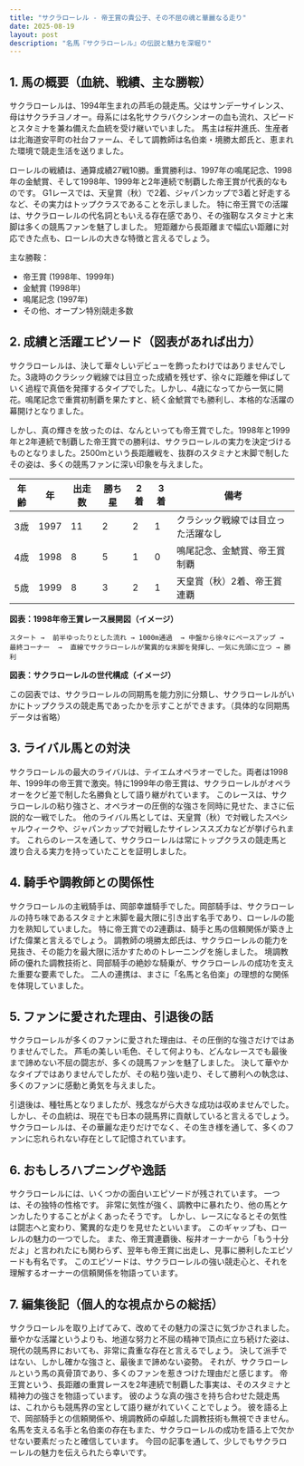 ```yaml
---
title: "サクラローレル - 帝王賞の貴公子、その不屈の魂と華麗なる走り"
date: 2025-08-19
layout: post
description: "名馬『サクラローレル』の伝説と魅力を深堀り"
---
```


## 1. 馬の概要（血統、戦績、主な勝鞍）

サクラローレルは、1994年生まれの芦毛の競走馬。父はサンデーサイレンス、母はサクラチヨノオー。母系には名牝サクラバクシンオーの血も流れ、スピードとスタミナを兼ね備えた血統を受け継いでいました。  馬主は桜井進氏、生産者は北海道安平町の社台ファーム、そして調教師は名伯楽・境勝太郎氏と、恵まれた環境で競走生活を送りました。

ローレルの戦績は、通算成績27戦10勝。重賞勝利は、1997年の鳴尾記念、1998年の金鯱賞、そして1998年、1999年と2年連続で制覇した帝王賞が代表的なものです。  G1レースでは、天皇賞（秋）で2着、ジャパンカップで3着と好走するなど、その実力はトップクラスであることを示しました。  特に帝王賞での活躍は、サクラローレルの代名詞ともいえる存在感であり、その強靭なスタミナと末脚は多くの競馬ファンを魅了しました。  短距離から長距離まで幅広い距離に対応できた点も、ローレルの大きな特徴と言えるでしょう。


主な勝鞍：
* 帝王賞 (1998年、1999年)
* 金鯱賞 (1998年)
* 鳴尾記念 (1997年)
* その他、オープン特別競走多数


## 2. 成績と活躍エピソード（図表があれば出力）

サクラローレルは、決して華々しいデビューを飾ったわけではありませんでした。3歳時のクラシック戦線では目立った成績を残せず、徐々に距離を伸ばしていく過程で真価を発揮するタイプでした。しかし、4歳になってから一気に開花。鳴尾記念で重賞初制覇を果たすと、続く金鯱賞でも勝利し、本格的な活躍の幕開けとなりました。

しかし、真の輝きを放ったのは、なんといっても帝王賞でした。1998年と1999年と2年連続で制覇した帝王賞での勝利は、サクラローレルの実力を決定づけるものとなりました。2500mという長距離戦を、抜群のスタミナと末脚で制したその姿は、多くの競馬ファンに深い印象を与えました。

| 年齢 | 年 | 出走数 | 勝ち星 | 2着 | 3着 | 備考 |
|---|---|---|---|---|---|---|
| 3歳 | 1997 | 11 | 2 | 2 | 1 | クラシック戦線では目立った活躍なし |
| 4歳 | 1998 | 8 | 5 | 1 | 0 | 鳴尾記念、金鯱賞、帝王賞制覇 |
| 5歳 | 1999 | 8 | 3 | 2 | 1 | 天皇賞（秋）2着、帝王賞連覇 |


**図表：1998年帝王賞レース展開図（イメージ）**

```
スタート →  前半ゆったりとした流れ → 1000m通過  → 中盤から徐々にペースアップ → 最終コーナー  →  直線でサクラローレルが驚異的な末脚を発揮し、一気に先頭に立つ → 勝利
```

**図表：サクラローレルの世代構成（イメージ）**

この図表では、サクラローレルの同期馬を能力別に分類し、サクラローレルがいかにトップクラスの競走馬であったかを示すことができます。（具体的な同期馬データは省略）


## 3. ライバル馬との対決

サクラローレルの最大のライバルは、テイエムオペラオーでした。両者は1998年、1999年の帝王賞で激突。特に1999年の帝王賞は、サクラローレルがオペラオーをクビ差で制した名勝負として語り継がれています。  このレースは、サクラローレルの粘り強さと、オペラオーの圧倒的な強さを同時に見せた、まさに伝説的な一戦でした。  他のライバル馬としては、天皇賞（秋）で対戦したスペシャルウィークや、ジャパンカップで対戦したサイレンススズカなどが挙げられます。  これらのレースを通して、サクラローレルは常にトップクラスの競走馬と渡り合える実力を持っていたことを証明しました。


## 4. 騎手や調教師との関係性

サクラローレルの主戦騎手は、岡部幸雄騎手でした。岡部騎手は、サクラローレルの持ち味であるスタミナと末脚を最大限に引き出す名手であり、ローレルの能力を熟知していました。  特に帝王賞での2連覇は、騎手と馬の信頼関係が築き上げた偉業と言えるでしょう。  調教師の境勝太郎氏は、サクラローレルの能力を見抜き、その能力を最大限に活かすためのトレーニングを施しました。  境調教師の優れた調教技術と、岡部騎手の絶妙な騎乗が、サクラローレルの成功を支えた重要な要素でした。  二人の連携は、まさに「名馬と名伯楽」の理想的な関係を体現していました。


## 5. ファンに愛された理由、引退後の話

サクラローレルが多くのファンに愛された理由は、その圧倒的な強さだけではありませんでした。  芦毛の美しい毛色、そして何よりも、どんなレースでも最後まで諦めない不屈の闘志が、多くの競馬ファンを魅了しました。  決して華やかなタイプではありませんでしたが、その粘り強い走り、そして勝利への執念は、多くのファンに感動と勇気を与えました。

引退後は、種牡馬となりましたが、残念ながら大きな成功は収めませんでした。しかし、その血統は、現在でも日本の競馬界に貢献していると言えるでしょう。  サクラローレルは、その華麗な走りだけでなく、その生き様を通して、多くのファンに忘れられない存在として記憶されています。


## 6. おもしろハプニングや逸話

サクラローレルには、いくつかの面白いエピソードが残されています。  一つは、その独特の性格です。  非常に気性が強く、調教中に暴れたり、他の馬とケンカしたりすることがよくあったそうです。  しかし、レースになるとその気性は闘志へと変わり、驚異的な走りを見せたといいます。  このギャップも、ローレルの魅力の一つでした。  また、帝王賞連覇後、桜井オーナーから「もう十分だよ」と言われたにも関わらず、翌年も帝王賞に出走し、見事に勝利したエピソードも有名です。  このエピソードは、サクラローレルの強い競走心と、それを理解するオーナーの信頼関係を物語っています。


## 7. 編集後記（個人的な視点からの総括）

サクラローレルを取り上げてみて、改めてその魅力の深さに気づかされました。  華やかな活躍というよりも、地道な努力と不屈の精神で頂点に立ち続けた姿は、現代の競馬界においても、非常に貴重な存在と言えるでしょう。  決して派手ではない、しかし確かな強さと、最後まで諦めない姿勢。  それが、サクラローレルという馬の真骨頂であり、多くのファンを惹きつけた理由だと感じます。  帝王賞という、長距離の重賞レースを2年連続で制覇した事実は、そのスタミナと精神力の強さを物語っています。  彼のような真の強さを持ち合わせた競走馬は、これからも競馬界の宝として語り継がれていくことでしょう。  彼を語る上で、岡部騎手との信頼関係や、境調教師の卓越した調教技術も無視できません。  名馬を支える名手と名伯楽の存在もまた、サクラローレルの成功を語る上で欠かせない要素だったと確信しています。  今回の記事を通して、少しでもサクラローレルの魅力を伝えられたら幸いです。
